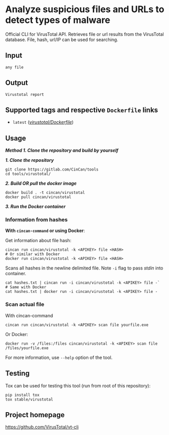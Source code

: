 # Analyze suspicious files and URLs to detect types of malware

Official CLI for VirusTotal API. Retrieves file or url results from the VirusTotal database. File, hash, url/IP can be used for searching.

## Input
`
any file
`

## Output

`
Virustotal report
`

## Supported tags and respective `Dockerfile` links

* `latest` 
([*virustotal/Dockerfile*](https://gitlab.com/CinCan/Tools/blob/master/pipelines/tools/virustotal/Dockerfile))

## Usage

***Method 1. Clone the repository and build by yourself***

***1. Clone the repository***

```
git clone https://gitlab.com/CinCan/tools
cd tools/virustotal/
```

***2. Build OR pull the docker image***

```
docker build . -t cincan/virustotal
docker pull cincan/virustotal
```

***3. Run the Docker container***

### Information from hashes

**With `cincan-command` or using Docker**:

Get information about file hash:

```console
cincan run cincan/virustotal -k <APIKEY> file <HASH>
# Or similar with Docker
docker run cincan/virustotal -k <APIKEY> file <HASH>
```

Scans all hashes in the newline delimited file. Note `-i` flag to pass *stdin* into container.

```console
cat hashes.txt | cincan run -i cincan/virustotal -k <APIKEY> file -`
# Same with Docker
cat hashes.txt | docker run -i cincan/virustotal -k <APIKEY> file -
```

### Scan actual file

With cincan-command
```
cincan run cincan/virustotal -k <APIKEY> scan file yourfile.exe 
```
Or Docker:

```
docker run -v /files:/files cincan/virustotal -k <APIKEY> scan file  /files/yourfile.exe 
```

For more information, use `--help` option of the tool.

## Testing
Tox can be used for testing this tool (run from root of this repository):
```
pip install tox
tox stable/virustotal
```

## Project homepage

https://github.com/VirusTotal/vt-cli
